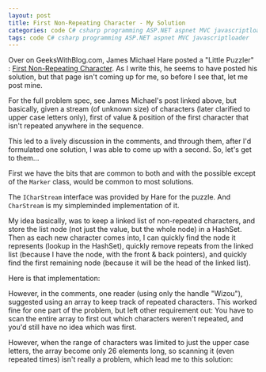 ```yaml
---
layout: post
title: First Non-Repeating Character - My Solution
categories: code C# csharp programming ASP.NET aspnet MVC javascriptloader
tags: code C# csharp programming ASP.NET aspnet MVC javascriptloader
---
```

 
Over on GeeksWithBlog.com, James Michael Hare posted a "Little Puzzler" : [First Non-Repeating Character](http://geekswithblogs.net/BlackRabbitCoder/archive/2015/03/09/little-puzzlers-first-non-repeating-character.aspx).  As I write this, he seems to have posted his solution, but that page isn't coming up for me, so before I see that, let me post mine.  

For the full problem spec, see James Michael's post linked above, but basically, given a stream (of unknown size) of characters (later clarified to upper case letters only), first of value & position of the first character that isn't repeated anywhere in the sequence.

This led to a lively discussion in the comments, and through them, after I'd formulated one solution, I was able to come up with a second.  So, let's get to them...

First we have the bits that are common to both and with the possible except of the `Marker` class, would be common to most solutions.

<script src="https://gist.github.com/jamescurran/d4e63b0bb1509c89ea35.js">   </script> 

The `ICharStream` interface was provided by Hare for the puzzle.  And `CharStream` is my simpleminded implementation of it.

My idea basically, was to keep a linked list of non-repeated characters, and store the list node (not just the value, but the whole node) in a HashSet.  Then as each new character comes into, I can quickly find the node it represents (lookup in the HashSet), quickly remove repeats from the linked list (because I have the node, with the front & back pointers), and quickly find the first remaining node (because it will be the head of the linked list).

Here is that implementation:

<script src="https://gist.github.com/jamescurran/703f7345c46d4a3ee598.js">   </script>

However, in the comments, one reader (using only the handle "Wizou"), suggested using an array to keep track of repeated characters.  This worked fine for one part of the problem, but left other requirement out:  You have to scan the entire array to first out which characters weren't repeated, and you'd still have no idea which was first.

However, when the range of characters was limited to just the upper case letters, the array become only 26 elements long, so scanning it (even repeated times) isn't really a problem, which lead me to this solution:

<script src="https://gist.github.com/jamescurran/3676fe66da63dd0dfaeb.js">    </script>
 